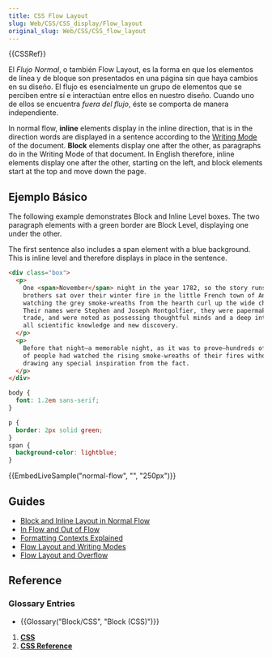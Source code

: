 ```yaml
---
title: CSS Flow Layout
slug: Web/CSS/CSS_display/Flow_layout
original_slug: Web/CSS/CSS_flow_layout
---
```


{{CSSRef}}

El _Flujo Normal_, o también Flow Layout, es la forma en que los elementos de línea y de bloque son presentados en una página sin que haya cambios en su diseño. El flujo es esencialmente un grupo de elementos que se perciben entre sí e interactúan entre ellos en nuestro diseño. Cuando uno de ellos se encuentra _fuera del flujo_, éste se comporta de manera independiente.

In normal flow, **inline** elements display in the inline direction, that is in the direction words are displayed in a sentence according to the [Writing Mode](/es/docs/Web/CSS/CSS_writing_modes) of the document. **Block** elements display one after the other, as paragraphs do in the Writing Mode of that document. In English therefore, inline elements display one after the other, starting on the left, and block elements start at the top and move down the page.

## Ejemplo Básico

The following example demonstrates Block and Inline Level boxes. The two paragraph elements with a green border are Block Level, displaying one under the other.

The first sentence also includes a span element with a blue background. This is inline level and therefore displays in place in the sentence.

```html hidden live-sample___normal-flow
<div class="box">
  <p>
    One <span>November</span> night in the year 1782, so the story runs, two
    brothers sat over their winter fire in the little French town of Annonay,
    watching the grey smoke-wreaths from the hearth curl up the wide chimney.
    Their names were Stephen and Joseph Montgolfier, they were papermakers by
    trade, and were noted as possessing thoughtful minds and a deep interest in
    all scientific knowledge and new discovery.
  </p>
  <p>
    Before that night—a memorable night, as it was to prove—hundreds of millions
    of people had watched the rising smoke-wreaths of their fires without
    drawing any special inspiration from the fact.
  </p>
</div>
```

```css hidden live-sample___normal-flow
body {
  font: 1.2em sans-serif;
}

p {
  border: 2px solid green;
}
span {
  background-color: lightblue;
}
```

{{EmbedLiveSample("normal-flow", "", "250px")}}

## Guides

- [Block and Inline Layout in Normal Flow](/es/docs/Web/CSS/CSS_Flow_Layout/Block_and_Inline_Layout_in_Normal_Flow)
- [In Flow and Out of Flow](/es/docs/Web/CSS/CSS_Flow_Layout/In_Flow_and_Out_of_Flow)
- [Formatting Contexts Explained](/es/docs/Web/CSS/CSS_flow_layout/Introduction_to_formatting_contexts)
- [Flow Layout and Writing Modes](/es/docs/Web/CSS/CSS_Flow_Layout/Flow_Layout_and_Writing_Modes)
- [Flow Layout and Overflow](/es/docs/Web/CSS/CSS_Flow_Layout/Flow_Layout_and_Overflow)

## Reference

### Glossary Entries

- {{Glossary("Block/CSS", "Block (CSS)")}}

1. [**CSS**](/es/docs/Web/CSS)
2. [**CSS Reference**](/es/docs/Web/CSS/Reference)
